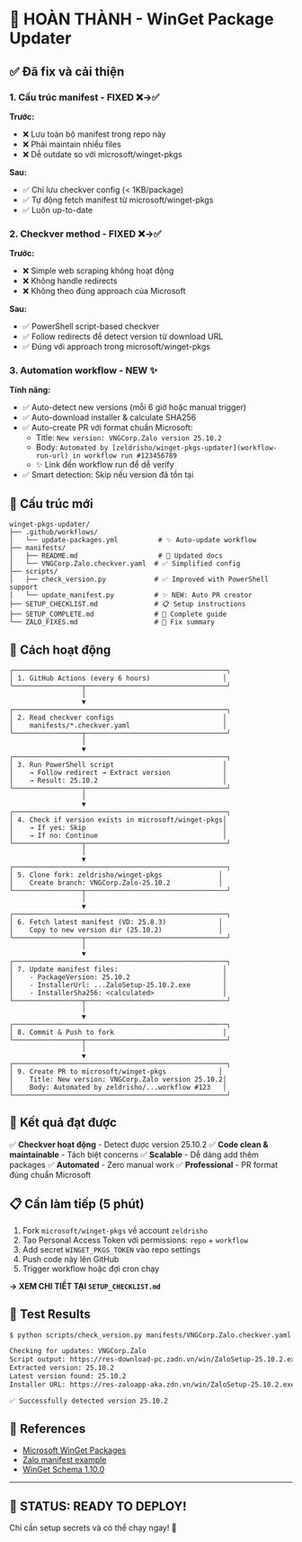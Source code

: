 # 🎉 HOÀN THÀNH - WinGet Package Updater

## ✅ Đã fix và cải thiện

### 1. **Cấu trúc manifest - FIXED** ❌→✅

**Trước:**
- ❌ Lưu toàn bộ manifest trong repo này
- ❌ Phải maintain nhiều files
- ❌ Dễ outdate so với microsoft/winget-pkgs

**Sau:**
- ✅ Chỉ lưu checkver config (< 1KB/package)
- ✅ Tự động fetch manifest từ microsoft/winget-pkgs
- ✅ Luôn up-to-date

### 2. **Checkver method - FIXED** ❌→✅

**Trước:**
- ❌ Simple web scraping không hoạt động
- ❌ Không handle redirects
- ❌ Không theo đúng approach của Microsoft

**Sau:**
- ✅ PowerShell script-based checkver
- ✅ Follow redirects để detect version từ download URL
- ✅ Đúng với approach trong microsoft/winget-pkgs

### 3. **Automation workflow - NEW** ✨

**Tính năng:**
- ✅ Auto-detect new versions (mỗi 6 giờ hoặc manual trigger)
- ✅ Auto-download installer & calculate SHA256
- ✅ Auto-create PR với format chuẩn Microsoft:
  - Title: `New version: VNGCorp.Zalo version 25.10.2`
  - Body: `Automated by [zeldrisho/winget-pkgs-updater](workflow-run-url) in workflow run #123456789`
  - ✨ Link đến workflow run để dễ verify
- ✅ Smart detection: Skip nếu version đã tồn tại

## 📁 Cấu trúc mới

```
winget-pkgs-updater/
├── .github/workflows/
│   └── update-packages.yml          # ✨ Auto-update workflow
├── manifests/
│   ├── README.md                    # 📝 Updated docs
│   └── VNGCorp.Zalo.checkver.yaml  # ✅ Simplified config
├── scripts/
│   ├── check_version.py            # ✅ Improved with PowerShell support
│   └── update_manifest.py          # ✨ NEW: Auto PR creator
├── SETUP_CHECKLIST.md              # 📋 Setup instructions
├── SETUP_COMPLETE.md               # 📖 Complete guide
└── ZALO_FIXES.md                   # 🔧 Fix summary
```

## 🚀 Cách hoạt động

```
┌─────────────────────────────────────────────────────┐
│ 1. GitHub Actions (every 6 hours)                  │
└─────────────────┬───────────────────────────────────┘
                  │
                  ▼
┌─────────────────────────────────────────────────────┐
│ 2. Read checkver configs                           │
│    manifests/*.checkver.yaml                       │
└─────────────────┬───────────────────────────────────┘
                  │
                  ▼
┌─────────────────────────────────────────────────────┐
│ 3. Run PowerShell script                           │
│    → Follow redirect → Extract version             │
│    → Result: 25.10.2                               │
└─────────────────┬───────────────────────────────────┘
                  │
                  ▼
┌─────────────────────────────────────────────────────┐
│ 4. Check if version exists in microsoft/winget-pkgs│
│    → If yes: Skip                                  │
│    → If no: Continue                               │
└─────────────────┬───────────────────────────────────┘
                  │
                  ▼
┌─────────────────────────────────────────────────────┐
│ 5. Clone fork: zeldrisho/winget-pkgs              │
│    Create branch: VNGCorp.Zalo-25.10.2            │
└─────────────────┬───────────────────────────────────┘
                  │
                  ▼
┌─────────────────────────────────────────────────────┐
│ 6. Fetch latest manifest (VD: 25.8.3)             │
│    Copy to new version dir (25.10.2)              │
└─────────────────┬───────────────────────────────────┘
                  │
                  ▼
┌─────────────────────────────────────────────────────┐
│ 7. Update manifest files:                          │
│    - PackageVersion: 25.10.2                       │
│    - InstallerUrl: ...ZaloSetup-25.10.2.exe        │
│    - InstallerSha256: <calculated>                 │
└─────────────────┬───────────────────────────────────┘
                  │
                  ▼
┌─────────────────────────────────────────────────────┐
│ 8. Commit & Push to fork                           │
└─────────────────┬───────────────────────────────────┘
                  │
                  ▼
┌─────────────────────────────────────────────────────┐
│ 9. Create PR to microsoft/winget-pkgs             │
│    Title: New version: VNGCorp.Zalo version 25.10.2│
│    Body: Automated by zeldrisho/...workflow #123   │
└─────────────────────────────────────────────────────┘
```

## 🎯 Kết quả đạt được

✅ **Checkver hoạt động** - Detect được version 25.10.2
✅ **Code clean & maintainable** - Tách biệt concerns
✅ **Scalable** - Dễ dàng add thêm packages
✅ **Automated** - Zero manual work
✅ **Professional** - PR format đúng chuẩn Microsoft

## 📋 Cần làm tiếp (5 phút)

1. Fork `microsoft/winget-pkgs` về account `zeldrisho`
2. Tạo Personal Access Token với permissions: `repo` + `workflow`
3. Add secret `WINGET_PKGS_TOKEN` vào repo settings
4. Push code này lên GitHub
5. Trigger workflow hoặc đợi cron chạy

**→ XEM CHI TIẾT TẠI `SETUP_CHECKLIST.md`**

## 🧪 Test Results

```bash
$ python scripts/check_version.py manifests/VNGCorp.Zalo.checkver.yaml

Checking for updates: VNGCorp.Zalo
Script output: https://res-download-pc.zadn.vn/win/ZaloSetup-25.10.2.exe
Extracted version: 25.10.2
Latest version found: 25.10.2
Installer URL: https://res-zaloapp-aka.zdn.vn/win/ZaloSetup-25.10.2.exe

✅ Successfully detected version 25.10.2
```

## 🔗 References

- [Microsoft WinGet Packages](https://github.com/microsoft/winget-pkgs)
- [Zalo manifest example](https://github.com/microsoft/winget-pkgs/tree/master/manifests/v/VNGCorp/Zalo)
- [WinGet Schema 1.10.0](https://aka.ms/winget-manifest.version.1.10.0.schema.json)

---

## 🎊 **STATUS: READY TO DEPLOY!**

Chỉ cần setup secrets và có thể chạy ngay! 🚀
